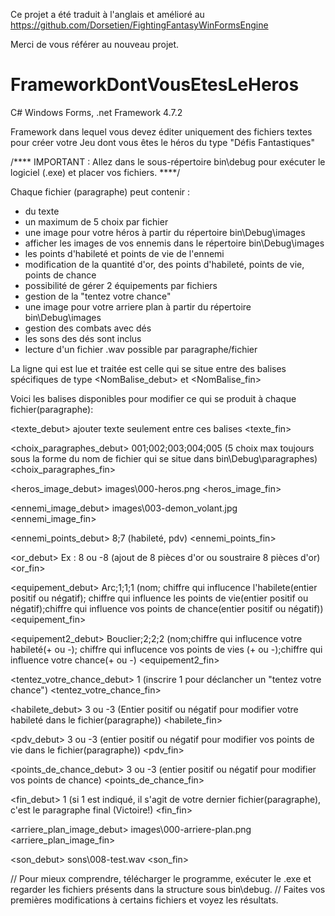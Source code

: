 Ce projet a été traduit à l'anglais et amélioré au https://github.com/Dorsetien/FightingFantasyWinFormsEngine

Merci de vous référer au nouveau projet.


# FrameworkDontVousEtesLeHeros

C# Windows Forms, .net Framework 4.7.2

Framework dans lequel vous devez éditer uniquement des fichiers textes pour créer votre Jeu dont vous êtes le héros du type "Défis Fantastiques"

/****
IMPORTANT : Allez dans le sous-répertoire bin\debug pour exécuter le logiciel (.exe) et placer vos fichiers.
****/

Chaque fichier (paragraphe) peut contenir :

- du texte
- un maximum de 5 choix par fichier
- une image pour votre héros à partir du répertoire bin\Debug\images
- afficher les images de vos ennemis dans le répertoire bin\Debug\images
- les points d'habileté et points de vie de l'ennemi
- modification de la quantité d'or, des points d'habileté, points de vie, points de chance
- possibilité de gérer 2 équipements par fichiers
- gestion de la "tentez votre chance"
- une image pour votre arriere plan à partir du répertoire bin\Debug\images
- gestion des combats avec dés
- les sons des dés sont inclus
- lecture d'un fichier .wav possible par paragraphe/fichier

La ligne qui est lue et traitée est celle qui se situe entre des balises spécifiques de type <NomBalise_debut> et <NomBalise_fin>

Voici les balises disponibles pour modifier ce qui se produit à chaque fichier(paragraphe):

<texte_debut>
ajouter texte seulement entre ces balises
<texte_fin>

<choix_paragraphes_debut>
001;002;003;004;005 (5 choix max toujours sous la forme du nom de fichier qui se situe dans bin\Debug\paragraphes)
<choix_paragraphes_fin>

<heros_image_debut>
images\\000-heros.png
<heros_image_fin>

<ennemi_image_debut>
images\\003-demon_volant.jpg
<ennemi_image_fin>

<ennemi_points_debut>
8;7 (habileté, pdv)
<ennemi_points_fin>

<or_debut>
Ex : 8 ou -8 (ajout de 8 pièces d'or ou soustraire 8 pièces d'or)
<or_fin>

<equipement_debut>
Arc;1;1;1 (nom; chiffre qui influcence l'habilete(entier positif ou négatif); chiffre qui influence les points de vie(entier positif ou négatif);chiffre qui influence vos points de chance(entier positif ou négatif))
<equipement_fin>

<equipement2_debut>
Bouclier;2;2;2 (nom;chiffre qui influcence votre habileté(+ ou -); chiffre qui influcence vos points de vies (+ ou -);chiffre qui influence votre chance(+ ou -)
<equipement2_fin>

<tentez_votre_chance_debut>
1 (inscrire 1 pour déclancher un "tentez votre chance")
<tentez_votre_chance_fin>

<habilete_debut>
3 ou -3 (Entier positif ou négatif pour modifier votre habileté dans le fichier(paragraphe))
<habilete_fin>

<pdv_debut>
3 ou -3 (entier positif ou négatif pour modifier vos points de vie dans le fichier(paragraphe))
<pdv_fin>

<points_de_chance_debut>
3 ou -3 (entier positif ou négatif pour modifier vos points de chance)
<points_de_chance_fin>

<fin_debut>
1  (si 1 est indiqué, il s'agit de votre dernier fichier(paragraphe), c'est le paragraphe final (Victoire!)
<fin_fin>

<arriere_plan_image_debut>
images\\000-arriere-plan.png
<arriere_plan_image_fin>

<son_debut>
sons\\008-test.wav
<son_fin>

// Pour mieux comprendre, télécharger le programme, exécuter le .exe et regarder les fichiers présents dans la structure sous bin\debug.  // Faites vos premières modifications à certains fichiers et voyez les résultats.
